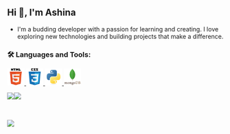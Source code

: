 <h2>
  Hi 👋, I'm Ashina
</h2>

- I'm a budding developer with a passion for learning and creating. I love exploring new technologies and building projects that make a difference.

<h3 align="left">
  🛠️ Languages and Tools:
</h3>

<p align="left">
  <a href="https://www.w3.org/html/" target="_blank" rel="noreferrer">
    <img src="https://raw.githubusercontent.com/devicons/devicon/master/icons/html5/html5-original-wordmark.svg" alt="html5" width="40" height="40">
  </a>
  <a href="https://www.w3schools.com/css/" target="_blank" rel="noreferrer">
    <img src="https://raw.githubusercontent.com/devicons/devicon/master/icons/css3/css3-original-wordmark.svg" alt="css3" width="40" height="40">
  </a> 
  <a href="https://www.python.org" target="_blank" rel="noreferrer">
    <img src="https://raw.githubusercontent.com/devicons/devicon/master/icons/python/python-original.svg" alt="python" width="40" height="40">
  </a>
  <a href="https://www.mongodb.com/" target="_blank" rel="noreferrer">
    <img src="https://raw.githubusercontent.com/devicons/devicon/master/icons/mongodb/mongodb-original-wordmark.svg" alt="mongodb" width="40" height="40">
  </a>
</p>

<p>
  <img align="left" src="https://github-readme-stats.vercel.app/api?username=LynomX&theme=dark&hide_border=false&include_all_commits=true&count_private=false">
  <img align="leftr" src="https://github-contributor-stats.vercel.app/api?username=LynomX&limit=5&theme=dark&combine_all_yearly_contributions=true">
</p>
<br>
<p>
  <img src="https://github-readme-stats.vercel.app/api/top-langs/?username=LynomX&theme=dark&hide_border=false&include_all_commits=true&count_private=false&layout=compact">
</p>

